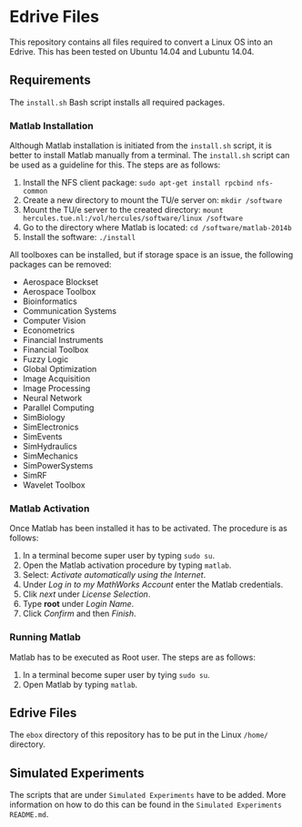 # Edrive Files
This repository contains all files required to convert a Linux OS into an Edrive. This has been tested on Ubuntu 14.04 and Lubuntu 14.04.

## Requirements
The `install.sh` Bash script installs all required packages.

### Matlab Installation
Although Matlab installation is initiated from the `install.sh` script, it is better to install Matlab manually from a terminal. The `install.sh` script can be used as a guideline for this. The steps are as follows:


1. Install the NFS client package:
`sudo apt-get install rpcbind nfs-common`
2. Create a new directory to mount the TU/e server on: 
`mkdir /software`
3. Mount the TU/e server to the created directory:
`mount hercules.tue.nl:/vol/hercules/software/linux /software`
4. Go to the directory where Matlab is located:
`cd /software/matlab-2014b`
5. Install the software:
`./install`

All toolboxes can be installed, but if storage space is an issue, the following packages can be removed:
* Aerospace Blockset
* Aerospace Toolbox
* Bioinformatics
* Communication Systems
* Computer Vision
* Econometrics
* Financial Instruments
* Financial Toolbox
* Fuzzy Logic
* Global Optimization
* Image Acquisition
* Image Processing
* Neural Network
* Parallel Computing
* SimBiology
* SimElectronics
* SimEvents
* SimHydraulics
* SimMechanics
* SimPowerSystems
* SimRF
* Wavelet Toolbox

### Matlab Activation
Once Matlab has been installed it has to be activated. The procedure is as follows:

1. In a terminal become super user by typing `sudo su`.
2. Open the Matlab activation procedure by typing `matlab`.
3. Select: *Activate automatically using the Internet*.
4. Under *Log in to my MathWorks Account* enter the Matlab credentials.
5. Clik *next* under *License Selection*.
6. Type **root** under *Login Name*.
7. Click *Confirm* and then *Finish*.

### Running Matlab
Matlab has to be executed as Root user. The steps are as follows:

1. In a terminal become super user by tying `sudo su`.
2. Open Matlab by typing `matlab`.


## Edrive Files
The `ebox` directory of this repository has to be put in the Linux `/home/` directory.

## Simulated Experiments
The scripts that are under `Simulated Experiments` have to be added. More information on how to do this can be found in the `Simulated Experiments` `README.md`.
